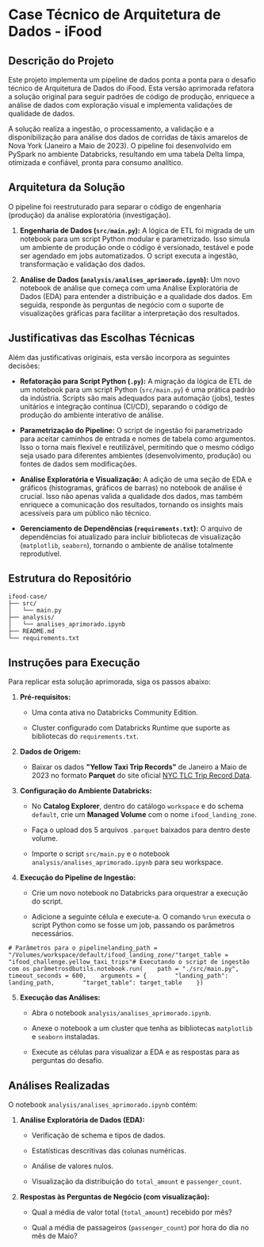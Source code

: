 # Case Técnico de Arquitetura de Dados - iFood

## Descrição do Projeto

Este projeto implementa um pipeline de dados ponta a ponta para o desafio técnico de Arquitetura de Dados do iFood. Esta versão aprimorada refatora a solução original para seguir padrões de código de produção, enriquece a análise de dados com exploração visual e implementa validações de qualidade de dados.

A solução realiza a ingestão, o processamento, a validação e a disponibilização para análise dos dados de corridas de táxis amarelos de Nova York (Janeiro a Maio de 2023). O pipeline foi desenvolvido em PySpark no ambiente Databricks, resultando em uma tabela Delta limpa, otimizada e confiável, pronta para consumo analítico.

## Arquitetura da Solução

O pipeline foi reestruturado para separar o código de engenharia (produção) da análise exploratória (investigação).

1. **Engenharia de Dados (`src/main.py`):** A lógica de ETL foi migrada de um notebook para um script Python modular e parametrizado. Isso simula um ambiente de produção onde o código é versionado, testável e pode ser agendado em jobs automatizados. O script executa a ingestão, transformação e validação dos dados.

2. **Análise de Dados (`analysis/analises_aprimorado.ipynb`):** Um novo notebook de análise que começa com uma Análise Exploratória de Dados (EDA) para entender a distribuição e a qualidade dos dados. Em seguida, responde às perguntas de negócio com o suporte de visualizações gráficas para facilitar a interpretação dos resultados.

## Justificativas das Escolhas Técnicas

Além das justificativas originais, esta versão incorpora as seguintes decisões:

- **Refatoração para Script Python (`.py`):** A migração da lógica de ETL de um notebook para um script Python (`src/main.py`) é uma prática padrão da indústria. Scripts são mais adequados para automação (jobs), testes unitários e integração contínua (CI/CD), separando o código de produção do ambiente interativo de análise.

- **Parametrização do Pipeline:** O script de ingestão foi parametrizado para aceitar caminhos de entrada e nomes de tabela como argumentos. Isso o torna mais flexível e reutilizável, permitindo que o mesmo código seja usado para diferentes ambientes (desenvolvimento, produção) ou fontes de dados sem modificações.

- **Análise Exploratória e Visualização:** A adição de uma seção de EDA e gráficos (histogramas, gráficos de barras) no notebook de análise é crucial. Isso não apenas valida a qualidade dos dados, mas também enriquece a comunicação dos resultados, tornando os insights mais acessíveis para um público não técnico.

- **Gerenciamento de Dependências (`requirements.txt`):** O arquivo de dependências foi atualizado para incluir bibliotecas de visualização (`matplotlib`, `seaborn`), tornando o ambiente de análise totalmente reprodutível.

## Estrutura do Repositório

```
ifood-case/
├── src/
│   └── main.py
├── analysis/
│   └── analises_aprimorado.ipynb
├── README.md
└── requirements.txt
```

## Instruções para Execução

Para replicar esta solução aprimorada, siga os passos abaixo:

1. **Pré-requisitos:**
   
   - Uma conta ativa no Databricks Community Edition.
   
   - Cluster configurado com Databricks Runtime que suporte as bibliotecas do `requirements.txt`.

2. **Dados de Origem:**
   
   - Baixar os dados **"Yellow Taxi Trip Records"** de Janeiro a Maio de 2023 no formato **Parquet** do site oficial [NYC TLC Trip Record Data](https://www.nyc.gov/site/tlc/about/tlc-trip-record-data.page "null").

3. **Configuração do Ambiente Databricks:**
   
   - No **Catalog Explorer**, dentro do catálogo `workspace` e do schema `default`, crie um **Managed Volume** com o nome `ifood_landing_zone`.
   
   - Faça o upload dos 5 arquivos `.parquet` baixados para dentro deste volume.
   
   - Importe o script `src/main.py` e o notebook `analysis/analises_aprimorado.ipynb` para seu workspace.

4. **Execução do Pipeline de Ingestão:**
   
   - Crie um novo notebook no Databricks para orquestrar a execução do script.
   
   - Adicione a seguinte célula e execute-a. O comando `%run` executa o script Python como se fosse um job, passando os parâmetros necessários.

```
# Parâmetros para o pipelinelanding_path = "/Volumes/workspace/default/ifood_landing_zone/"target_table = "ifood_challenge.yellow_taxi_trips"# Executando o script de ingestão com os parâmetrosdbutils.notebook.run(    path = "./src/main.py",    timeout_seconds = 600,    arguments = {        "landing_path": landing_path,        "target_table": target_table    })
```

5. **Execução das Análises:**
   
   - Abra o notebook `analysis/analises_aprimorado.ipynb`.
   
   - Anexe o notebook a um cluster que tenha as bibliotecas `matplotlib` e `seaborn` instaladas.
   
   - Execute as células para visualizar a EDA e as respostas para as perguntas do desafio.

## Análises Realizadas

O notebook `analysis/analises_aprimorado.ipynb` contém:

1. **Análise Exploratória de Dados (EDA):**
   
   - Verificação de schema e tipos de dados.
   
   - Estatísticas descritivas das colunas numéricas.
   
   - Análise de valores nulos.
   
   - Visualização da distribuição do `total_amount` e `passenger_count`.

2. **Respostas às Perguntas de Negócio (com visualização):**
   
   - Qual a média de valor total (`total_amount`) recebido por mês?
   
   - Qual a média de passageiros (`passenger_count`) por hora do dia no mês de Maio?
